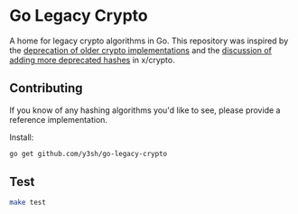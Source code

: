 # Go Legacy Crypto

A home for legacy crypto algorithms in Go. This repository was inspired by the [deprecation of older crypto implementations](https://github.com/golang/go/issues/30141) and the [discussion of adding more deprecated hashes](https://github.com/golang/go/issues/32087) in x/crypto.

## Contributing

If you know of any hashing algorithms you'd like to see, please provide a reference implementation.

Install:

```sh
go get github.com/y3sh/go-legacy-crypto
```

## Test

```sh
make test
```
